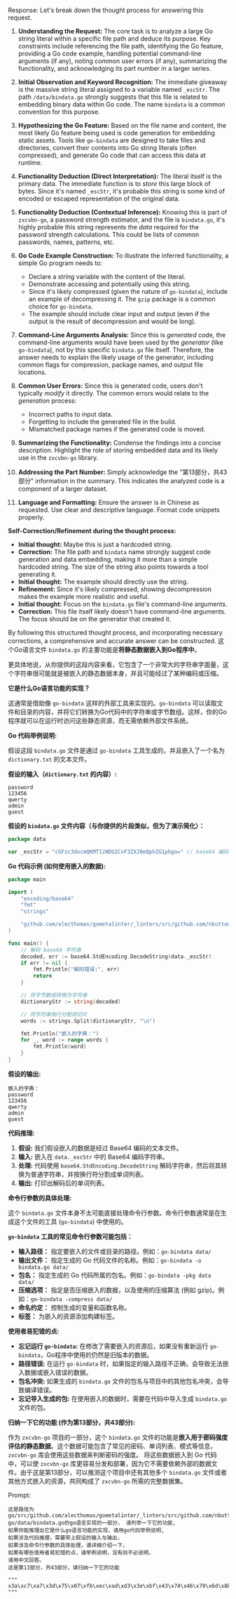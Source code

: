 Response:
Let's break down the thought process for answering this request.

1. **Understanding the Request:** The core task is to analyze a large Go string literal within a specific file path and deduce its purpose. Key constraints include referencing the file path, identifying the Go feature, providing a Go code example, handling potential command-line arguments (if any), noting common user errors (if any), summarizing the functionality, and acknowledging its part number in a larger series.

2. **Initial Observation and Keyword Recognition:**  The immediate giveaway is the massive string literal assigned to a variable named `_escStr`. The path `/data/bindata.go` strongly suggests that this file is related to embedding binary data within Go code. The name `bindata` is a common convention for this purpose.

3. **Hypothesizing the Go Feature:**  Based on the file name and content, the most likely Go feature being used is code generation for embedding static assets. Tools like `go-bindata` are designed to take files and directories, convert their contents into Go string literals (often compressed), and generate Go code that can access this data at runtime.

4. **Functionality Deduction (Direct Interpretation):**  The literal itself is the primary data. The immediate function is to *store* this large block of bytes. Since it's named `_escStr`, it's probable this string is some kind of encoded or escaped representation of the original data.

5. **Functionality Deduction (Contextual Inference):** Knowing this is part of `zxcvbn-go`, a password strength estimator, and the file is `bindata.go`,  it's highly probable this string represents the *data* required for the password strength calculations. This could be lists of common passwords, names, patterns, etc.

6. **Go Code Example Construction:** To illustrate the inferred functionality, a simple Go program needs to:
    * Declare a string variable with the content of the literal.
    * Demonstrate accessing and potentially using this string.
    * Since it's likely compressed (given the nature of `go-bindata`),  include an example of decompressing it. The `gzip` package is a common choice for `go-bindata`.
    * The example should include clear input and output (even if the output is the result of decompression and would be long).

7. **Command-Line Arguments Analysis:** Since this is *generated* code, the command-line arguments would have been used by the *generator* (like `go-bindata`), not by this specific `bindata.go` file itself. Therefore, the answer needs to explain the likely usage of the generator, including common flags for compression, package names, and output file locations.

8. **Common User Errors:**  Since this is generated code, users don't typically *modify* it directly. The common errors would relate to the *generation* process:
    * Incorrect paths to input data.
    * Forgetting to include the generated file in the build.
    * Mismatched package names if the generated code is moved.

9. **Summarizing the Functionality:** Condense the findings into a concise description. Highlight the role of storing embedded data and its likely use in the `zxcvbn-go` library.

10. **Addressing the Part Number:**  Simply acknowledge the "第13部分，共43部分" information in the summary. This indicates the analyzed code is a component of a larger dataset.

11. **Language and Formatting:** Ensure the answer is in Chinese as requested. Use clear and descriptive language. Format code snippets properly.

**Self-Correction/Refinement during the thought process:**

* **Initial thought:**  Maybe this is just a hardcoded string.
* **Correction:** The file path and `bindata` name strongly suggest code generation and data embedding, making it more than a simple hardcoded string. The size of the string also points towards a tool generating it.
* **Initial thought:** The example should directly use the string.
* **Refinement:**  Since it's likely compressed, showing decompression makes the example more realistic and useful.
* **Initial thought:** Focus on the `bindata.go` file's command-line arguments.
* **Correction:** This file itself likely doesn't have command-line arguments. The focus should be on the generator that created it.

By following this structured thought process, and incorporating necessary corrections, a comprehensive and accurate answer can be constructed.
这个Go语言文件 `bindata.go` 的主要功能是**将静态数据嵌入到Go程序中**。

更具体地说，从你提供的这段内容来看，它包含了一个非常大的字符串字面量，这个字符串很可能就是被嵌入的静态数据本身，并且可能经过了某种编码或压缩。

**它是什么Go语言功能的实现？**

这通常是借助像 `go-bindata` 这样的外部工具来实现的。`go-bindata` 可以读取文件和目录的内容，并将它们转换为Go代码中的字符串或字节数组。这样，你的Go程序就可以在运行时访问这些静态资源，而无需依赖外部文件系统。

**Go 代码举例说明:**

假设这段 `bindata.go` 文件是通过 `go-bindata` 工具生成的，并且嵌入了一个名为 `dictionary.txt` 的文本文件。

**假设的输入（`dictionary.txt` 的内容）:**

```
password
123456
qwerty
admin
guest
```

**假设的 `bindata.go` 文件内容（与你提供的片段类似，但为了演示简化）：**

```go
package data

var _escStr = "cGFzc3dvcmQKMTIzNDU2CnF3ZXJ0eQphZG1pbgo=" // base64 编码的 dictionary.txt
```

**Go 代码示例 (如何使用嵌入的数据):**

```go
package main

import (
	"encoding/base64"
	"fmt"
	"strings"

	"github.com/alecthomas/gometalinter/_linters/src/github.com/nbutton23/zxcvbn-go/data"
)

func main() {
	// 解码 base64 字符串
	decoded, err := base64.StdEncoding.DecodeString(data._escStr)
	if err != nil {
		fmt.Println("解码错误:", err)
		return
	}

	// 将字节数组转换为字符串
	dictionaryStr := string(decoded)

	// 将字符串按行分割成切片
	words := strings.Split(dictionaryStr, "\n")

	fmt.Println("嵌入的字典：")
	for _, word := range words {
		fmt.Println(word)
	}
}
```

**假设的输出:**

```
嵌入的字典：
password
123456
qwerty
admin
guest
```

**代码推理:**

1. **假设:** 我们假设嵌入的数据是经过 Base64 编码的文本文件。
2. **输入:** 嵌入在 `data._escStr` 中的 Base64 编码字符串。
3. **处理:** 代码使用 `base64.StdEncoding.DecodeString` 解码字符串，然后将其转换为普通字符串，并按换行符分割成单词列表。
4. **输出:** 打印出解码后的单词列表。

**命令行参数的具体处理:**

这个 `bindata.go` 文件本身不太可能直接处理命令行参数。命令行参数通常是在生成这个文件的工具 (`go-bindata`) 中使用的。

**`go-bindata` 工具的常见命令行参数可能包括：**

* **输入路径：** 指定要嵌入的文件或目录的路径。例如：`go-bindata data/`
* **输出文件：** 指定生成的 Go 代码文件的名称。例如：`go-bindata -o bindata.go data/`
* **包名：** 指定生成的 Go 代码所属的包名。例如：`go-bindata -pkg data data/`
* **压缩选项：**  指定是否压缩嵌入的数据，以及使用的压缩算法 (例如 gzip)。例如：`go-bindata -compress data/`
* **命名约定：**  控制生成的变量和函数名称。
* **标签：**  为嵌入的资源添加构建标签。

**使用者易犯错的点:**

* **忘记运行 `go-bindata`:**  在修改了需要嵌入的资源后，如果没有重新运行 `go-bindata`，Go程序中使用的仍然是旧版本的数据。
* **路径错误:**  在运行 `go-bindata` 时，如果指定的输入路径不正确，会导致无法嵌入数据或嵌入错误的数据。
* **包名冲突:** 如果生成的 `bindata.go` 文件的包名与项目中的其他包名冲突，会导致编译错误。
* **忘记导入生成的包:**  在使用嵌入的数据时，需要在代码中导入生成 `bindata.go` 文件的包。

**归纳一下它的功能 (作为第13部分，共43部分):**

作为 `zxcvbn-go` 项目的一部分，这个 `bindata.go` 文件的功能是**嵌入用于密码强度评估的静态数据**。这个数据可能包含了常见的密码、单词列表、模式等信息，`zxcvbn-go` 库会使用这些数据来判断密码的强度。 将这些数据嵌入到 Go 代码中，可以使 `zxcvbn-go` 库更容易分发和部署，因为它不需要依赖外部的数据文件。由于这是第13部分，可以推测这个项目中还有其他多个 `bindata.go` 文件或者其他方式嵌入的资源，共同构成了 `zxcvbn-go` 所需的完整数据集。

Prompt: 
```
这是路径为go/src/github.com/alecthomas/gometalinter/_linters/src/github.com/nbutton23/zxcvbn-go/data/bindata.go的go语言实现的一部分， 请列举一下它的功能, 　
如果你能推理出它是什么go语言功能的实现，请用go代码举例说明, 
如果涉及代码推理，需要带上假设的输入与输出，
如果涉及命令行参数的具体处理，请详细介绍一下，
如果有哪些使用者易犯错的点，请举例说明，没有则不必说明，
请用中文回答。
这是第13部分，共43部分，请归纳一下它的功能

"""
x3a\xc7\xa7\x3d\x75\x07\xfb\xec\xad\xd3\x3e\xbf\x43\x74\x46\x79\x6d\x8b\xfe\x12\x87\x8c\x4a\x1c\x13\xd5\xe4\x5d\x21\x14\xb8\xf7\x1a\xa6\x1b\x56\xda\xd6\x0a\x52\xc4\x1e\x36\x02\xb1\xa6\xae\x29\x13\x21\xa4\x76\x1f\x9f\x1a\x7e\xbb\xe4\xcb\x71\xbc\x59\x6d\x40\x15\xfa\x98\x49\x76\xa0\x4a\x19\xf7\x2a\x6d\x75\x96\x2a\x7a\xb5\xa6\xfb\xf1\x9e\xa5\xbd\x00\xd6\xc6\x2b\xd6\x5f\x41\x06\x9f\xe5\x02\x4b\x43\xdf\x11\x20\x95\x23\x72\xd1\x95\x9b\xb9\x77\x1d\x25\x08\x79\x92\x47\xdd\x9e\x30\x5f\x58\x7c\x61\xa9\xdd\x4e\x55\xd4\x2c\x12\x2a\x74\x13\x08\xbf\x85\xa2\x71\x00\xe4\x10\x6b\x8a\xd9\x6e\xe1\x9d\x89\xb4\x19\xde\x60\x94\xd4\x8c\x15\x46\x88\x4d\x54\x20\xeb\xd3\x95\x57\x10\x17\xfa\x3a\x0b\xb0\x9a\xda\x43\x8d\x3d\x07\x6a\xf4\xac\x80\xca\x4d\xb2\x7c\x00\xb0\xe6\xa4\xa0\xd9\xc2\xda\x76\xeb\x12\xb1\xa0\xb0\x10\x96\x90\xaf\xa3\x57\xaf\xc0\x9f\x1e\x55\xb2\xce\x1b\x15\xed\x8f\x56\x3c\x82\x1e\xcf\x6b\x78\xe3\x63\x6a\x7f\x02\x63\x13\xf0\xd4\x6f\xb4\xb3\x37\xc7\xf5\xf6\xa8\xb5\x9b\x6d\x0b\xa7\xdb\x98\x1b\x5b\xf8\x5b\x34\x5f\xb4\x58\xb3\x99\x87\xb0\xae\x31\xe5\x77\xe7\x5a\xbf\x6c\x6c\xb4\x50\x99\xd2\x09\xb4\x45\x97\x65\x69\x25\x21\x6a\x83\x10\x15\x4b\xdd\xc3\x3a\x00\xae\xeb\xd7\xa7\xfd\x87\x59\xce\x6c\x64\xdc\xab\x58\xe8\xfc\x1f\x18\xec\x71\xe8\xf9\x14\x0c\x36\x7f\x35\x51\x9f\x51\x7e\xdd\x86\x22\x76\x7b\xff\x39\x3d\xa4\xf8\x84\x7d\xa5\xcd\x61\x5b\xaa\x3e\xab\x75\x90\xc1\x0e\x69\xa7\xb3\xaa\xe4\x43\x94\xd4\x93\xdf\xd6\xa6\x3b\xcb\x93\x48\x27\x8b\x93\x30\xab\xf0\xc8\xe6\x2f\x3e\x39\x88\x8f\x3b\x09\xf9\x73\xcd\x52\x62\x4b\x5d\xbd\x54\x97\xd8\x85\x4a\x39\xda\xb4\xe3\xd6\x9e\x73\x5b\x5b\x18\x22\x28\x37\x3b\xda\x6c\xf4\xd8\x08\x62\x3d\x8f\xbf\x95\x8f\x8f\x85\x04\x28\x3a\x6a\x36\xe0\xae\xa7\xaa\x02\x14\x6b\xd2\x2c\xad\x1d\xc6\x7a\x5b\x02\x1d\x9b\x14\xa4\xbe\x08\x5f\xfb\xb5\x08\xe9\x86\xbb\x77\x98\x60\x1c\x16\xac\xca\x36\xd4\xc3\x11\xe8\x4f\xc0\x02\xeb\x3f\x06\x59\xcf\x73\xba\x32\x35\x83\x5a\x14\x3b\x88\x44\xdd\xc8\xbf\xe7\xfa\x59\xe8\xb2\x26\x9f\xf6\x48\x23\xd5\x81\xb1\x40\xc6\xf2\xa5\x90\x09\xa5\xa9\x6e\xc7\xa8\x8d\x0b\x67\xd9\x32\x11\xb4\xa8\x0e\x4a\xce\x14\x20\x6f\xf0\x91\x5a\x36\x3b\x0a\x5b\x9e\x7f\x7f\x7b\x72\x03\xdb\x93\x2a\xdb\xf0\xd4\x0d\xd1\xd2\x45\x3f\x79\x73\x4a\xd3\xd2\xe9\x2f\x32\x6b\x05\xa3\x7d\x49\x92\x11\x0d\xae\x3c\x6c\x73\x8b\xf6\xd5\x65\x76\x38\xe7\x6a\xce\x4c\x2d\x37\xce\xec\x1d\xbb\xca\x9d\xc9\xbe\x48\xb2\xa7\xe5\x6a\x6b\xbd\xba\xf1\xe1\x80\x6f\xc4\xce\x56\x29\x45\x53\xa8\x64\xe4\x61\xd9\x8f\xff\x62\x5b\x6b\xab\xa7\xe5\x6e\x38\x79\x5a\x44\x9d\x20\xc0\x5c\x5d\x9c\x36\xb0\xae\xa5\x3b\x6c\xac\xa3\x52\x1c\x56\xb1\x0f\xc2\x24\xdc\x77\x57\x70\x57\x47\xea\x8e\xb0\xe4\x61\x7e\x60\x8f\x31\xbc\x0f\xf9\x55\x28\x78\xb2\x5f\x69\xc6\xbe\x29\xb2\xf5\xcd\xd4\x46\x14\x06\x95\x6e\x98\x9e\x13\x6f\x81\x38\xb5\x7e\x25\xf9\xec\xa7\xb1\xac\x97\xe0\xde\x3c\x94\x22\x2c\x6b\xe5\x50\x37\x90\x8e\x89\x1f\x45\xb1\x87\xd4\x64\xf7\x90\x40\xd2\xdc\xad\x74\xf1\x6a\x72\x17\xea\xa4\xba\xae\x09\xeb\xda\x15\x9e\x6b\x37\x71\xc5\xb8\x86\x4c\xe9\x26\x9d\x49\x44\x99\x93\xd8\x26\x20\xdf\x80\xb8\xca\xd9\x77\x9c\x84\x43\x4e\x82\x26\x3b\x94\x35\x35\x4d\x88\x99\xb6\xa2\x24\xa7\xc8\xb7\xec\xf7\x16\x5c\x1f\x85\x26\x56\xb6\x13\xf2\x38\x07\x75\x9e\x9c\xe1\xc1\x0e\xf7\x46\x67\xde\xcc\x0e\xd7\x3d\xd5\xd4\xd3\x71\xe9\x47\xb8\x80\xa1\x96\x8b\xd5\xba\x74\x1f\xfa\xe5\x69\xe4\x93\xe0\x31\x1c\x7b\x21\x05\xdd\xea\xb4\x36\xa4\xdf\x4e\x4c\x85\xaf\x00\xef\x45\x44\x29\x7f\x01\x50\x37\x7b\x9c\x08\x80\xb5\x59\x08\x95\x52\xb1\x94\x4f\xc4\xe7\xea\x6b\xed\x84\x7c\xae\x7c\x93\xfe\x52\x38\x8b\x2e\x84\xe8\x2e\xa8\x27\x72\x67\x40\x70\xec\x59\xdd\x24\xa8\x02\x42\x41\x91\x52\x02\x63\x1e\x31\xa3\x6c\xe6\xa9\x70\x28\x9c\x58\xfe\xd1\x09\x14\x3b\xf2\x10\xac\x04\x52\x53\x12\xe5\xd0\x40\x97\x3a\x5d\x2a\xc9\x81\xf5\x6e\xf1\x52\xcd\x96\xa8\xa9\xfb\x47\x82\xbc\x8e\x12\x57\x05\x96\xde\x0f\x18\xa1\x36\x41\x87\xe4\x11\xda\x98\x99\x91\xd4\x25\xd2\x10\xff\xbe\x1b\x5f\xf1\xc3\xc1\xb6\x87\xaa\xf3\xee\xcd\xb0\x94\x00\xcb\x3e\xfb\x81\x7f\xa7\xfb\x02\xd7\x1f\x28\x94\x59\x11\x67\x4b\x94\x7c\x67\x07\xad\x04\xb7\xf9\x6d\xc3\x7e\x16\xa8\xda\x42\xcc\x5a\xa2\x0f\x04\x3c\x80\xfc\xf7\x73\x9c\xd7\x97\x39\x74\xdb\x3a\x01\x4f\x16\xc2\xf6\xf8\xcc\x95\x34\x98\x1a\xf5\x84\x09\xa6\xdd\x55\xa3\x15\xaa\x63\x84\xe2\x76\x4e\xfa\x7e\x10\x8e\x1b\xaa\xac\x7f\x98\x92\xfd\x31\xff\xb6\x3c\x4d\x4e\xf8\x7f\x79\xe2\xb5\xb2\xc0\xab\x0c\x17\x47\x8a\x2b\xbf\x7b\xfa\xf8\x5e\xd9\xd9\x0f\x57\xde\x5f\x61\x45\xcc\x32\xd1\x95\x29\x18\x7e\xe5\xe4\x5f\x71\xa5\xf9\x74\x86\xd1\x45\x45\xbd\xcf\x95\x84\x39\xff\xec\xab\x63\x6c\xb7\xb1\x5a\x63\x7d\x90\x51\x4c\x21\xe4\x7a\x4e\x50\x27\x25\x7f\xdb\xad\x8b\xab\xe8\x1d\x30\xbf\x9a\x89\x7d\xc6\x65\x91\x15\xf1\xc2\x81\x18\xbd\x92\xa0\x9c\x40\x91\x55\x20\xfc\x67\x88\xf5\x0b\x07\xfe\xca\x9e\xe3\x03\xa5\x2b\x87\xec\xda\xd8\x41\x7f\x45\x8b\xb2\xfc\x90\x2d\x9a\xf4\x3d\x08\x1b\x2f\xdb\x78\x2b\x85\x16\xab\x2f\x4a\x85\x58\x2c\xf5\xe9\xf9\xb7\xe4\xfc\xd2\x22\x96\x85\xa1\x34\x9b\x93\x90\x25\xae\x05\x66\x13\x13\xfe\x4e\xb4\x3b\x0d\x94\xf0\x3e\x84\xa8\xf4\xc7\x9e\x72\x29\xbc\xb2\xa8\x68\x33\x58\x75\xde\x88\x74\xfc\xf4\xe2\x43\xfe\x91\xe3\xe2\xc7\xee\x4f\xc1\x89\xed\x22\x7a\x31\x00\x4e\x85\x6b\x10\xf0\xdf\xa3\x4c\x73\x09\xa3\x20\x94\x18\x7d\xbc\xa2\xde\xa7\x1c\x99\x8d\x2e\x97\x23\xad\x81\x4e\xbe\x61\xb1\xc0\x55\xf9\x11\xd9\x26\x96\x44\x1e\xdb\xdf\x43\x74\xb1\x3d\xc0\x61\xa1\xf9\xbe\xeb\xcf\xef\xe4\xc8\xe9\x77\xd2\xd4\xfd\x2d\xfa\xa4\x6d\x6d\x36\x2f\xe1\x0a\xb7\x4a\x3e\xc2\x2d\x79\x2d\x44\x2b\x0b\x2c\x0f\xd0\x31\xa7\xed\xe7\x3a\x94\x69\x8f\xa9\x99\xb7\x2a\x02\xd9\x75\x71\xa3\x71\xee\x01\x42\xa6\x77\xab\x4d\xd1\xaf\xef\x5a\xc1\xb9\x6c\x60\x3f\xd5\x46\xf6\xc9\xe1\x5f\xc5\x12\x3b\xf8\xa3\xfd\x2a\xc9\x9f\xcb\x9c\x76\x82\x96\xa1\x2d\x35\xc4\x17\x7d\x99\x2e\xb3\x8d\xca\xc4\x56\x05\x5f\x7b\x1b\x93\xf9\xfd\x55\x0a\xf6\x21\x54\xb2\xc8\x52\x1e\x6f\xe9\xcb\x98\x59\x75\x31\xf7\x53\x12\x33\xea\x5c\xa0\xbe\xee\xfd\x8b\x85\xa3\xc4\x66\x9b\x31\xc5\x9f\x49\x90\xea\x19\x9d\x16\xf0\xc7\xe1\x90\x7a\x54\x81\x2c\x09\xbe\x0a\x0a\x3c\xa6\x8e\x81\x3d\x2b\xc1\x48\x45\x65\x66\xa0\x0c\x0b\x96\x4f\x46\x96\x5b\x0f\xb2\xfa\x78\x00\x4c\x96\x27\x25\x18\x54\x76\x2d\x61\x07\x81\xe6\x12\x7a\xb0\x61\xb3\x49\x14\x78\xbc\xb9\xab\x91\xfd\x71\x45\xdc\x8a\x03\x8b\x49\x80\x06\x38\x70\xd8\xfe\xfa\x4b\xdb\x21\xc0\xb8\xf6\x5b\x6d\x01\x44\x4e\xd5\xf4\x58\xb0\x5d\x14\x9d\xf9\x55\x72\x44\xf6\xd0\xfd\xdb\x6f\x04\x3b\x14\x5f\x17\x39\xd0\x49\xde\x95\x7f\x31\x70\xc8\x52\x0d\x0a\x60\xb2\xb0\xc7\xdb\x36\x2a\xa2\xd2\x87\x6d\x9f\xbc\x9b\x80\x4b\x06\x1c\xf5\x21\x60\xf2\x40\x79\x14\xc5\x52\x9e\xad\x28\x65\xe9\xbd\x46\xdd\xf5\x08\x89\x05\x92\xbf\x15\xe4\xa8\x02\x1d\x29\xfc\xd4\x0f\x49\x98\x1d\x72\x65\x39\xbc\x28\xef\xc1\x2b\x4b\xc9\xd5\x8b\xd3\x9e\xb3\x1c\xa9\x83\xc0\x9a\x7f\x03\x60\x3f\x0d\x87\xd2\xfd\x72\xc9\x3f\xec\x76\x88\xb2\x20\xcc\x58\xb7\x25\x6c\xb9\xba\x0f\x9f\x9a\xb5\x3b\xc0\x61\x67\xf0\xfc\x82\x2d\x63\x59\xbd\xb6\x06\xfb\x56\xf6\x3e\xbb\x3d\x6c\x2b\xb7\x42\xb5\x52\xcf\x55\x1f\x31\x87\x19\xbf\xe5\xa5\x27\x37\xeb\x20\x39\xd7\x09\x9e\x64\x81\x8c\x9e\x9e\x14\x71\xa5\x29\x32\x60\xcf\xa1\x2a\xe9\x6b\x73\xc2\x52\x37\xb4\x4f\xad\x2d\xe1\x85\xcf\xc6\xbe\xa7\x8f\xbd\xdd\x49\x90\xf0\x55\xe1\xc9\x28\x01\xf2\x55\x17\x9f\x20\x2e\xd9\x86\xe4\x1e\xa9\xc3\xae\x56\xae\x08\xe8\xe4\xe5\x68\xa9\xbf\xaa\xa5\xc3\xca\x76\x1d\x81\xad\x47\x2b\x3b\x19\x94\x0d\x51\x5f\x43\x30\x36\xbe\x1c\xf8\xe7\xa4\x63\xaa\x25\xf2\x91\x89\xca\x73\x3a\x09\xb1\x9c\xe8\xd6\xec\xde\x5f\xb5\x94\x66\xed\x95\x6a\x3c\x6a\x38\xd5\x2e\x5a\x42\xe5\x5a\xb0\x06\x90\x9a\xf2\x44\xda\x9d\x5e\x55\x4a\xd2\xa6\x2f\x67\x18\x54\x83\x7b\xa7\xc8\x72\x00\xe8\xf1\x6d\xc0\xc4\xbe\x6c\x7a\x77\xcd\x82\x61\x2f\x1d\x9c\x1c\x69\x5e\x6c\xf7\xdc\x87\x6b\x17\xee\x25\xa6\xf9\x85\xfb\xde\xf0\x13\x51\xf3\x39\x2a\x10\x5b\x0a\x5e\x40\x5f\xcb\x91\x78\x3d\x79\x46\xd6\x85\xfb\x7a\x0b\x02\xa2\xa7\x37\xda\x15\xec\xab\x9d\x67\x52\xb4\x45\xa5\xc5\x12\x92\x71\x09\xf7\x6a\xaf\xa5\x85\xaa\xad\x53\x37\xfd\x84\xd6\xdb\x0a\xdb\x7b\x07\x1e\xe0\x52\xf1\x7e\x3e\x28\xc1\x06\x40\x5b\x28\xdf\xb2\x9c\xdf\x6a\xb6\x40\x66\x0b\x7c\xdd\xd6\xe1\x67\x5f\xce\xea\x5b\x5d\x3e\x22\x0d\x39\xf4\xba\xb8\xe6\x32\x61\xd9\xa3\x0c\xc2\x97\xf4\xf4\xdb\x7a\x06\x59\xd5\x25\x4a\xbd\x35\x4a\xfd\x77\x3a\x43\xfd\xd7\xa2\x95\x5e\xd4\xf2\x5e\xdd\x27\xda\x0e\xbb\x66\x2d\x46\x73\xfe\x2d\x76\xf2\xdc\x2b\x74\x3f\x14\xa0\x08\xed\x7f\x5d\x5d\xe8\x71\x82\x59\xa9\x5a\x83\x43\xb4\xbf\x4f\xed\x95\x88\x43\xd8\xc7\x7f\x3c\x80\x54\x6f\x58\x61\xb3\x59\xbb\x28\x86\x1e\x2c\x7d\xd5\xb5\x75\x99\x1e\x41\xbd\x5d\xbb\x96\x08\xef\xfe\x29\x65\x9c\x7d\xa4\xec\x17\x9e\xbd\xb4\x51\x16\xb7\x93\x65\xea\xee\xc6\xfd\x1e\x34\xf5\xc1\x07\xd1\xf7\x22\xf2\xfb\xa4\x8c\xad\xc3\x87\xaa\xbf\xb4\xf5\xda\xc8\xb2\x74\xf5\x07\x1b\xa4\xc2\x4b\xbb\x7c\xbe\x14\x8f\x07\xac\x36\xf1\x1c\x87\xff\x4c\x12\x5d\xed\x16\xa3\x3f\xe3\x75\xa2\x04\x8c\x85\xa5\xaa\xf5\x0e\x63\xa2\xef\x1a\xe0\xa5\xf1\xdb\x0d\x49\x46\xdb\x54\x7b\xd9\xb1\xa0\xdf\x8d\x2b\x07\x7c\x6f\xc9\xe1\xda\xa5\xeb\x73\x84\x82\xcc\xed\x30\x7a\x09\xd6\xd6\x0e\xfa\x7e\x40\xe5\x73\x0e\x4f\xdd\x3d\x77\x51\xc3\xdb\x73\x68\xdf\xc3\x75\x20\x47\x72\xb7\xdf\x3e\xe7\xf0\x5c\xb1\xcb\x72\xba\x85\x04\xfd\xba\x3d\x28\x9f\x1b\x81\x7e\xd6\x83\x0b\xa4\x4a\x65\xd0\x6d\x5d\xf1\xf6\x07\x29\x56\x75\xe5\xc8\x23\x42\xed\xb9\x1d\xe6\x53\x6a\xde\x50\x89\x8a\xbd\x49\xfa\xb8\x69\x5a\x63\x47\x85\xa3\x3f\x9f\xb7\x98\x6e\x3a\xab\xdd\xb7\x4b\xde\x32\x5e\xa4\x33\xec\xda\xb7\xd2\xb6\xbd\x8d\x67\x76\xff\x2c\xed\xb7\x87\x55\x9e\x2b\x16\xab\x53\xb0\x1b\x9a\x3a\xba\xf0\xbc\xc4\x9e\xed\xea\xd3\x44\x8f\xcd\xed\x8c\xc2\x07\xcc\xb2\x34\x4d\xdd\xce\x5b\xdc\x04\xf6\x48\x42\x8a\x9f\x5d\xb2\x4c\x8e\xea\xb8\x5a\x3e\xb3\x7e\xc0\x65\x59\xcb\x71\x54\x27\x92\x4d\xea\x8c\x7c\xbd\xc8\x2e\x30\x26\x80\x8c\xd1\xa5\x37\x53\xf0\xd9\xac\xdd\x11\x2c\xcf\x8a\x38\xb0\xf0\xb8\x01\x11\x12\x1c\xb0\x81\xec\x4b\xcf\x6d\xd5\x5e\xb7\x21\x3b\xc6\x83\x7e\xe0\x15\xcf\xed\x0d\x41\xb2\x81\xe9\x54\x08\xff\xb1\xb5\x0a\x67\x6d\xd9\x67\x91\x8a\x31\xf0\x26\x01\xe7\x7d\x8c\xd9\x19\xae\xa3\x00\xe5\xfb\x6d\x83\x41\x31\xde\x3b\xa6\x33\xb9\xde\xa0\x95\x4a\xb8\x89\x4f\xbb\x20\xf3\x2e\xce\xae\xc3\xd7\xd0\x6f\x77\x1d\x5f\x9d\x99\x3a\x1e\x0f\x02\xf2\x4e\x61\xde\x47\x95\xdf\xf5\xf9\xf9\xe6\x0a\xe9\xe1\xee\xfd\x94\xc0\xa3\x45\xd3\xed\xda\xe8\x18\xea\x56\x45\x77\x80\xde\xdb\x72\x7b\x92\xc3\xf4\xea\xa8\xe8\xf9\xbb\x5a\x1d\xc2\xbc\xb1\x23\x0e\x67\xf5\xb7\xb6\xdc\x08\x53\xf1\x28\x77\xf2\xf1\x06\xce\xaf\x71\x96\x08\x53\x1b\x46\xe6\x79\x7c\x57\x43\x72\xcc\x7a\x15\x2e\x63\xcd\xe0\x51\xd1\x0c\xc2\x01\x94\xf8\xbc\x27\x27\x66\xde\x3f\x1b\xc7\xed\x11\x38\xd6\xf9\xf6\x31\x3f\x62\x91\x17\x48\x05\x9b\xd7\x6a\xe5\x04\xfe\x1a\x3e\xc8\x5b\xd0\xfe\x25\x5a\x9a\x6f\x12\x10\x0e\xf7\x29\xe9\x0c\xeb\xb3\xe3\xc9\xc2\xf4\x99\xf7\xa0\x4d\xf6\x38\xe5\x82\xa7\x91\xdb\x53\x3e\xdc\x0e\xfd\x10\x4e\xc8\x86\xe2\x3f\x55\x0c\x2c\xf4\xc7\xda\x15\x78\x22\xd7\x03\x46\x3f\x52\x27\x5f\xa1\x7d\xde\x88\x28\x98\xa4\x07\x08\x7f\x9e\x83\x13\xbe\x9e\x14\x92\xa3\x23\x7a\xa8\xd6\x02\x97\x9f\xb1\x5a\x25\x54\xfe\xbf\x91\x36\xd8\xc0\xe1\x0b\x13\x8e\x90\xb0\x75\xdd\xe6\x81\xc0\xf7\x95\xb0\x40\xc7\x7b\x8b\x91\x25\xc4\x7d\xdd\x8d\xc5\x3b\x21\xf3\xcb\x0d\x83\x82\xda\xb1\x13\x25\x42\x14\x19\xde\x5f\xb7\x4b\xfb\x46\xa0\xfb\x37\xa1\xd4\xa5\x8f\xf5\x62\xfd\xd2\xbc\x37\xd7\x11\x63\x93\x35\xa9\x0d\x7b\x43\xfc\x09\xad\x97\x38\xb2\x64\x60\x95\x0d\xf2\xa3\x90\x2a\x3e\x02\xe8\x4f\x68\x7e\xac\xee\xad\xe5\x00\x82\x67\x67\x68\xfb\x37\x1f\x7a\x39\xaf\xd1\x8a\xb0\x35\x58\x84\x74\x9f\xf6\x2c\x9c\xff\xac\x8d\x83\x4a\x78\x6a\xd6\x00\x3e\x43\x00\x03\x9b\xdb\x5f\xa0\x38\xea\xb5\xe9\x92\x1c\xb4\x63\x36\x1d\x90\x1e\x94\x0d\x78\xbb\x67\x6d\x9b\x20\x12\x4c\xe7\xc8\x7d\x48\x8b\x3c\xc8\xbb\xe3\x4c\xb1\x8e\x2c\x67\x74\x8b\x82\xb4\xe6\x19\x5e\xe8\x27\x2f\x15\xea\x3f\xb9\xa1\xf9\x93\x59\x81\xf5\x46\x20\xf5\x12\xe2\x3e\xda\x98\x50\xb4\x1b\x59\x4a\x2b\x1d\x66\xf7\x85\x7f\xfc\x3f\x99\xc1\xfb\xeb\x03\x91\xfc\x83\x5b\xe4\xaf\xa2\x0d\x0c\xe3\x54\x79\x65\xeb\x33\x63\x9a\xac\x33\xcf\x55\x4a\x24\x2c\xe4\x2a\xd1\xe0\x8c\xee\x1a\xb6\x12\x39\x0a\x64\xd1\x90\x3f\xbf\xfd\xd4\x70\xac\xfe\x6a\x4e\x62\x70\x60\xc9\xc9\x7a\x11\xa2\xf9\x3f\x01\xe0\x3f\xf7\x80\xef\x9f\x81\xfc\xc7\x34\x33\x5e\xfe\x52\x71\xe6\xb4\x0c\xb9\xb3\xfa\x37\x90\x39\x2a\x59\x24\x49\x7f\x05\x22\xcf\x5e\x8b\x41\x10\x2a\xce\x40\x6b\xc6\x5f\x95\x90\x15\x33\xb2\x2f\x44\xc5\x4b\xfb\x75\xc6\xd5\x04\xaa\xbc\x6f\xdd\x8f\xa0\x07\x3c\x6e\xe3\xf8\x88\xd7\xdb\xed\xaf\x36\x2b\x57\xa0\x2a\xd3\xa8\x8d\xc5\x05\xbd\x08\xb3\x08\x4a\x3f\x9f\x7f\xe5\x41\x3e\x01\x20\xec\x3b\x63\x01\x77\x2c\x7a\x0a\x17\x67\x21\xb7\xc7\x21\xd7\xf8\xb0\x93\x07\xc1\x20\xb4\x9d\xdd\xe3\xda\x23\x9b\x99\x9f\x24\xff\x94\x15\x0c\x86\x49\x91\x8f\xc0\xf6\x30\xd8\x53\x72\x56\xfb\xad\x52\x5c\x88\x0c\x7c\x04\x27\x12\x94\xff\xb8\xcf\xab\xcc\x51\x96\xeb\x9f\x6f\xe4\xeb\xf0\x70\x8a\xc2\xee\x66\xe4\xfe\x9d\x31\xe5\x2a\x6d\x00\x4f\x6d\xce\xed\x63\x0a\x43\x30\xf2\xfc\x2a\x97\x9f\x0e\xc8\x5c\x8f\xa0\xb4\x24\x36\xc1\x79\xfc\x96\xc6\x83\xc5\x73\xd6\x05\xb0\xf6\x2b\x58\x07\xc8\x0d\xc9\x11\x28\x8b\x97\x47\x6d\xfb\x4c\x64\x29\x34\x32\x52\xb7\x71\x45\x98\xff\x91\x58\x22\x70\x0e\xa8\xf0\xfc\xd9\x3f\x45\x69\xb8\xa8\x04\xa2\x0f\xec\x12\xd4\x42\xe9\x62\x14\x5f\x00\xa1\x12\x14\xb8\x08\xed\xd5\x20\x6a\xc9\x3f\x14\xad\x06\xc8\x98\x65\x01\x90\x74\x29\x10\x40\x4e\x01\x5f\xde\xc3\x87\x7e\x73\xd3\xa7\x05\x0b\x98\x2a\x8e\xcc\xca\xa8\x67\xeb\xfb\x63\x00\x13\x15\xe0\x0a\x0a\x40\x47\xe4\xff\xf1\x16\xd6\x1f\x5e\xbe\xd2\x1a\x9f\x1d\x5b\xfb\x08\x06\x80\xa0\xe6\xc5\xad\x08\x09\x6b\x2f\xd5\x87\x17\x52\x8c\x09\x1a\x83\x3c\x1e\xd9\xa7\xe4\xa0\x49\x14\xe8\x14\x87\xcc\x71\xb1\x7e\x9e\xea\xaa\x01\xc8\x03\x79\x00\xf5\x37\x47\xa0\x97\xb0\x33\x98\xa5\x28\xe1\x6c\x00\xbe\xf3\x56\x60\xa0\x3b\xfd\xdf\x4d\x1d\x68\x1a\xe1\xfe\x0f\x40\xbb\xf5\x27\x62\x0d\x86\x2c\x80\x9d\xf3\xa4\x2c\xc8\x99\xed\x18\x5e\xe2\x0f\x3c\xfd\x2e\xe5\x89\x8c\x7b\x37\x6e\xd5\x78\x15\x54\xb3\x61\x84\xfe\x18\x5f\xb4\x94\x54\x86\xef\xe0\xa6\x23\xc9\x78\x04\x9d\xe0\x41\x36\x81\xce\xdc\x79\x05\xc4\xf4\x8f\x03\xb5\xad\x3b\x82\x03\xe6\x11\x40\x06\x39\x72\x58\x43\xc2\xdd\xf9\xb0\xc9\x7e\x93\x68\xc2\x9f\x0f\x5d\x16\x7b\xb8\x7d\xb3\x1c\x15\xb0\x8f\x51\x2b\xc0\x54\x73\x8b\x69\x18\x99\x01\x57\x58\xd8\x9f\xda\xee\xce\x20\xa7\x12\xb4\xe5\xc2\xc3\x2d\x51\x0d\xe4\x0e\x03\x74\xd0\xfc\x43\xbd\xaa\xa5\x77\x6e\xe3\x6f\xfa\x24\xe9\x40\x6f\x1a\xcf\x66\xd7\x13\x0a\xf6\xc1\x25\x37\x7c\x79\x96\x63\xd6\x0d\x9b\x1f\x86\xa1\xaf\xee\x6e\xf9\xdc\xf2\xfb\xe6\x51\xef\x9f\xf0\x75\x3c\x6f\x77\xcc\x0f\x7f\xfe\x9e\x1d\x87\x07\xf7\xb7\x01\xf5\xcb\xcf\xe9\x9c\xc3\x3e\xa7\x5b\xde\xc4\x25\xac\x79\x1b\xff\xcc\xfe\xa5\x3f\x83\x36\x84\x13\xb9\xf1\xfe\x83\xea\xd5\xbe\xa9\xf0\x37\x48\x0a\x39\xef\xe0\xc4\x9a\x68\x18\xf0\xbf\x73\xf5\x79\x99\x4a\xcc\x44\xc0\x59\x70\xca\x03\x20\x0e\xfe\x69\x25\x75\x22\x14\x1c\xbe\x68\xd0\x3f\xc4\x5a\x08\x71\x6b\x38\xd8\x3c\xc8\x5e\x00\x2e\x5a\xec\x85\x9d\x9b\xfe\x1c\x03\xbf\x34\x49\x95\x08\x8a\xd6\x9b\x6c\x84\xbd\xfe\xd7\x9c\x13\xba\x29\xa0\xac\x59\xc8\x9d\x32\x6b\x1c\xd0\x11\xf5\x73\x00\xbf\x2a\x24\xaa\xb1\x5c\xe9\x5d\x0f\x5b\xd5\xe4\x5f\x85\x79\xcc\x08\xde\xf2\xe5\xbf\xd9\x0a\xd5\xf3\xd5\xba\xda\x8d\x95\x40\x79\xfe\x4b\x2d\x9a\x0c\x22\x1b\xa1\x84\x25\x44\x21\xbc\xaa\x58\xef\xb2\x96\x9d\x92\x8d\x77\x51\xf7\x45\x1a\x37\x15\x2d\x1b\xbb\xd0\x98\xce\x84\xb7\xe7\xeb\x9c\x81\x28\xf4\x28\x51\x7f\x7a\xe3\x54\xe5\x65\x9d\x8c\xa3\x5f\x5f\x5b\x26\x43\x22\x51\x44\xe3\xc5\x1f\xff\x4b\x8e\xda\xf7\x3a\xfb\x4b\x59\xe8\x6b\x7c\x53\x80\xfa\xd8\xb9\xea\xf6\xaa\x26\x82\x2f\xb9\x9e\xbd\x46\xe8\x4e\x7e\x3c\x7a\x91\x44\x71\x51\xe7\x1f\xeb\xf0\x7b\xd2\xbe\x26\x35\xbe\x4d\x7a\xc2\x5e\xd6\x03\xbf\xdc\x60\xd0\x1b\xdb\xc4\x93\x85\x86\x89\x16\x4d\xc0\xa3\xf0\xcc\xf7\xf7\x1c\x59\x57\xf9\x3d\x55\x15\xb6\xa0\xcf\x44\x49\xa2\xb5\xfb\x5a\x34\x90\x38\xec\x82\x7e\x8b\x8f\xbe\xbf\xd9\x66\xf8\xf9\x21\x41\x6b\xbf\x58\xbf\xf9\x75\x79\x89\xea\xd7\x72\x82\xb7\x64\x76\x7f\xb3\x26\x69\xbf\x99\x7a\x1f\xb6\xe5\x74\xc4\x82\xfd\xd4\x2b\x5e\x7e\x02\x13\x83\xcf\xdc\xaf\x3d\x6a\x36\x29\xa2\xa8\x35\xa5\x9d\x5c\xc8\x9a\x70\xd5\xdf\x24\x98\xc1\xaf\x5b\x34\x29\x18\x42\x60\xc7\x65\xae\xd9\x29\x8c\xff\x16\xef\xbd\x50\xdc\x0d\xd6\x2b\xb4\x26\x79\x95\xc4\xe4\xf0\x08\x37\x00\x77\x6e\x5b\x95\x2f\x66\xfc\xc5\xe8\xb0\xbc\xb9\xb4\x41\x4e\xd8\x90\x69\x1e\xb5\x35\x27\xbd\xff\x25\xae\xc3\xbb\xa8\x7a\x3e\xba\xdd\x60\xaa\x1c\x07\xf4\x70\x92\x64\xe7\x9a\x4d\xec\x7e\x90\x00\xd2\x7c\x39\x52\x8c\xff\xc9\x44\xd1\x42\x31\xb2\xb6\xd6\x5c\x17\x71\xc7\x65\xaf\xba\x9a\x16\x43\x2f\x40\x27\x42\xa7\x95\x78\x0f\x67\x7e\xe3\x62\x77\x00\xdf\xe6\xac\x12\x1d\xfa\xf4\x12\x7d\x65\x75\x60\x41\x25\xd5\xac\xcd\xd5\xb6\x7d\x0b\x09\xc8\xca\x4a\x01\xf5\x23\xc8\x22\x80\xf0\xed\xf1\x4d\x2d\x14\x3a\xf9\xc6\x16\xe0\x3b\x8f\x6c\x76\x74\x6e\x37\xfb\x05\xbe\xa6\xb1\xc0\x0e\x5e\x47\x88\x16\x7b\xdc\xc7\x45\x50\xa3\x1e\x36\x15\x51\xd1\xa5\xd8\xed\x27\xf2\x72\x68\x9b\x44\xb8\xfd\x33\xba\x6f\x2d\x63\xd4\x08\x27\x6a\xb5\xdb\x1d\xbf\x8a\xe9\x70\xad\x40\xaa\x43\xda\x95\x2f\x61\x87\x3b\x65\xcc\x41\x0a\xe1\xbd\x02\xe0\x93\x6f\x6c\x28\x1e\x3d\x98\xa9\xed\x32\x9c\x0e\xc2\x91\xef\x2e\x28\x20\xe4\x45\xc0\x6d\x5b\xcc\x0c\x54\xbf\x29\x09\x27\xce\xc7\x12\x2f\x34\x36\x3b\x6b\xbe\x1b\x08\x00\x80\x85\x70\x9f\xf7\xb3\xdf\x82\x5e\xc3\xb8\x95\x61\xf4\xee\x07\xf6\x9e\x0e\xb7\xe0\x59\xda\x85\x57\x4a\xbd\xab\x49\xee\xc4\xe8\xfc\x39\x32\x40\xc6\x17\xfd\x0a\x07\xcd\xfe\xb0\x6e\x72\x04\x36\x79\x00\x89\xde\xfe\x6e\xcb\x7e\xf8\xb5\xa1\xc6\xed\xaa\x75\x40\xe4\x1c\xe5\x49\x88\xa7\x35\x9a\xd0\xb3\x8c\x31\x69\xc8\xcb\x76\x91\x39\x62\xf9\xe7\x53\x1d\xfa\x90\x59\xf4\xb6\x14\x7d\x1b\x25\x11\x0e\xba\x88\x2f\x7c\xa8\xd9\x61\xae\x13\xfc\x92\x0c\x19\x17\x4e\x9e\x07\x77\xac\x3f\x2a\x59\xa4\x42\x75\x06\xaa\xa1\x3d\xc8\x12\xd1\xc4\x85\x61\x93\xd4\xe8\xc7\x43\xf2\xdd\x8d\xcf\x0a\x7b\xfb\x81\xc3\x24\xa7\x3f\x2f\x9a\x2c\x5a\xa0\xad\x33\x6e\x96\x91\x2f\x83\xcd\xe0\xdb\x60\x67\x80\xdd\x3f\x55\x7d\xef\x22\xb3\x33\x8b\xfc\xb2\x3a\x29\x24\x4c\xd7\xfb\x4d\x5a\xa8\x3d\x08\x5f\xdd\xa8\x22\x68\x5f\xd5\xf6\x7a\xe8\x04\x0f\x25\x7a\x79\x58\x2f\xaf\xf5\xa3\x93\x13\x80\x7a\x37\x7b\xba\x65\xc0\xbb\x91\xd4\x3b\xca\x85\xef\x54\x14\x57\x51\xa2\xdf\x94\x0e\xbb\x4c\xb8\x4e\x37\x75\xe4\xc8\x58\xd4\xd8\x65\xd0\x27\x15\x67\xf2\xf5\x48\x5c\x3a\x05\xda\xf2\xcc\x4b\xb7\x4b\xda\xa5\x2f\xba\xd2\x3d\x98\x51\xec\xd4\xfa\x29\x81\xb2\xe0\x4c\xbc\x1e\x02\x1c\x7e\xa6\x40\x4d\xbb\xbe\x5b\x0f\x85\xf9\x2f\xde\x88\x1b\x94\xf8\x49\x83\x8d\xe2\x1c\x93\x3c\x92\xef\xd7\xa7\x3f\x4f\xe9\x6c\x8b\xb5\x2b\x3f\x3c\x6d\xe4\x14\x5a\xd0\xf0\x76\xec\xd3\xd4\xdf\x96\x18\x3d\x46\x03\xa8\xc3\x7a\xfc\x74\x2e\x76\xff\xc3\x79\xe9\xf3\xb2\xd1\x0d\x5b\xac\xdb\xfa\x42\xd1\xf3\x54\x81\xdc\x66\x91\x61\xca\xf5\x0c\xfb\x7a\x0f\x48\x7d\xd8\x80\xd9\xac\xea\xe2\xbe\xae\x36\x4a\x85\x08\xc2\xe2\x9e\x99\x58\x90\x35\xc5\x7a\xba\x23\x23\x0b\xaf\x1e\xdb\xb7\x85\xb2\xf8\xd9\x9d\xe2\xab\x8a\xc9\xe2\xa1\x3d\x2e\x9f\xa4\x6c\x1d\x8d\x76\xe2\x2f\x89\x38\x91\x90\x07\x61\x46\xf2\x12\x9f\x31\xf9\x78\xc6\x93\xef\x34\x17\x91\x5c\x7a\xad\x84\x3f\x65\x93\xf7\x9c\xc2\xa8\xd4\xa2\xe7\x33\x76\x56\x81\x03\x90\x5b\x8e\x5d\x18\x8b\x27\x38\xa1\x64\xb4\xd8\x44\x28\x54\xc2\xc1\xef\x2c\x97\x4e\xd5\x66\x3c\x2e\xa1\x89\xb5\x36\xc8\x5c\x7a\xb8\x89\x5c\x72\xaf\xc8\x80\xe4\x02\xaa\x1e\xd9\x31\x64\xcf\x40\x14\xa2\xf2\x63\x5a\x2f\x3a\xf8\xa0\xfe\x0c\x99\xc8\xa7\x94\xd1\xa5\x55\xf7\x84\x14\x16\xfb\xda\x27\x3d\xc2\x9e\xb7\xc1\xda\x33\x34\x5c\xa5\x58\xde\x31\x1c\x58\x94\x42\x94\x63\x2d\xf6\x29\x3c\xf9\xf3\x3e\x23\x54\xa8\xd4\xd9\x3f\xd3\x28\xf1\x72\x8c\x8f\x64\x53\x5c\x36\x45\x56\xd0\x4f\x01\x33\xb0\x06\x99\x18\xff\x7c\xec\x29\x0c\xed\xc2\xdd\x8a\xb9\xd6\xb6\x39\x2c\x07\x35\x12\x5d\x46\xf2\x56\x80\xf1\x1e\x53\x55\x99\xce\x6f\x09\xed\x6e\x6c\xd9\x45\x8b\xc5\x17\x18\xb6\x5c\x1c\x44\x41\xdc\x3f\x64\x72\x9c\x01\x1b\x21\xc8\x36\x9f\x7d\x48\xf2\xe4\x93\x7a\x8b\x58\xba\x29\xb2\x81\x8d\xf8\xe1\x4c\x18\xef\x22\x82\x81\x82\x75\x46\x97\x92\xca\xe0\x4a\xf0\x4f\xb5\x67\x41\x9f\xb5\x4d\x92\x35\xe7\xd5\xb2\x71\xef\x20\x91\x1b\x11\x7b\x9c\x2f\x5e\xcc\xfe\xf8\x3f\x34\x19\x65\xd0\x58\x75\x72\x59\x43\x18\xcb\x9e\xfb\xf8\xad\x15\x8f\xd4\xd4\x25\x38\xb2\x34\xd3\x8f\xba\xee\x69\x83\x81\xee\x79\x8b\x82\xd4\x32\x7f\x55\x85\xb2\x9b\x29\xef\x8c\x86\x6b\xe7\x0d\x91\x67\x39\x0e\xba\xb2\xba\x57\x41\xed\x85\x9d\x5a\xb3\x7c\x1f\x52\x68\xd8\xd3\xf3\xe2\x00\xeb\x10\x98\x45\xf7\xab\xf6\x4a\x51\xee\x2f\x98\x67\x91\x3e\xf4\xb4\xfb\xd5\xcf\x96\xab\x60\xbe\xaf\x1d\x84\x36\xb3\xc7\x11\x9c\x98\x47\xe5\xd7\xb8\xfa\xf5\xb9\xba\x26\x16\x6f\x67\xb6\x82\xa8\x60\x63\x04\x59\x13\xd0\xb0\xcd\x9d\xb8\x0f\xe7\x53\x87\x56\xac\x6d\x27\x8e\x5c\x77\x2a\x61\xee\x4e\x97\xf6\x7d\x04\x1d\x67\x51\x5a\x82\xaf\xe7\x3a\x6d\x17\x5d\x55\xb7\x91\x5c\xea\xea\xeb\x24\xe5\x8c\x5c\x1d\xec\xb6\xf4\x69\x42\x8d\xc5\xa9\x3a\x73\x65\xe5\x04\x13\xba\x2b\x95\xd8\xe3\x44\x00\xba\x8f\x76\xb0\x0e\xb8\xc2\x3a\xa2\x2b\x35\x37\xee\x28\x43\xcb\x63\x96\x9f\x83\xb3\xb5\xae\x78\x39\xdd\x59\x3c\x55\xd8\xa4\x2b\x1a\xbd\xbb\xd2\xb7\x44\x8d\x79\xa3\x75\x19\xd3\x38\xa6\xad\xa9\x3f\x63\x7f\x2a\x9d\xf9\x43\x32\xc6\xf8\x56\x41\x1c\x12\xf0\x62\xf4\xec\xb0\xfa\x4a\x9b\x1a\xff\x91\x80\x87\xf1\x5c\x66\x3c\x8d\xaf\xba\x3f\x6c\x65\xea\x8e\x01\xce\xe2\x49\x31\x58\xb6\xc1\x0e\x1a\xea\x21\x79\x89\xe2\x8e\xcb\xc2\xfb\xf2\x67\x30\x79\x76\xad\x63\x82\x35\xf4\xd6\x04\x40\x85\x95\xb7\xce\x96\xb6\xc6\x36\x2a\x6b\x38\x04\x21\x28\x58\x42\xe8\xd8\xea\x17\x85\x82\xfb\xf8\x2b\xfa\x92\xab\xc7\x93\x94\x62\x33\x83\xa2\xaf\x6c\xe3\x78\x67\x07\x55\x12\x10\x11\xc0\x08\xf8\xe7\xa0\x07\x29\x6b\xcd\xca\x3a\xe5\x50\x98\x11\x8c\xe2\x9f\x4a\x36\x3e\x38\x39\xce\x89\x48\xa2\x0f\xb9\x1e\x2d\xa3\xfc\x96\x11\x7e\x97\xa1\x59\x59\x19\x46\x2e\xc2\xc7\xfd\xf0\x10\x64\x04\xd9\xdf\x2d\xc4\xda\xb1\xce\x52\xd1\x77\xde\x8a\x9c\xa6\x23\xec\xb0\x4a\xcd\xf7\x89\x5b\x5f\x7f\x2b\x3c\xd1\xa7\xb8\x5e\xe1\xf5\xf8\x08\x3e\x91\xee\x08\xd7\x97\xe7\x39\xda\xaf\xb2\x52\x7e\x1f\x61\xec\x2c\x5d\x5c\x9d\x76\x74\x90\xb8\xef\x4f\x92\xff\x4f\x9f\x4e\xcc\xa0\x73\x1d\xaa\xfe\x7c\xde\xc9\x4d\xf3\x2e\xc9\xbf\x26\x81\xe0\xc1\x20\xe6\x53\xe4\xff\x04\xb2\x1f\x2b\x25\x51\xac\x6d\xcf\xf6\x8c\xce\x08\x3c\x9f\x4d\x69\x4c\xbb\x5d\x50\xef\xa9\x7d\x60\x8b\x95\xe0\x89\xaf\x94\x4f\x17\x7c\x1f\x02\x4e\x3d\x20\x81\x00\x48\xd3\xd0\x5b\xdf\xfc\x2f\x6c\x51\x3f\x10\xbb\x07\xc8\x7a\x9d\x11\x62\x7d\x0a\x7a\xac\x08\x25\xc0\x6d\xcf\x7f\x9d\x2f\xb8\xba\xbd\xe8\x43\x91\x0e\xfb\x2a\xe7\x21\xca\xc9\x3b\xfe\x30\x30\x85\xae\x6f\xd2\x10\x9e\x9e\xe9\xf6\x37\x68\xcb\x66\xd3\xe4\x20\xa5\x6c\x6b\x65\x1a\x6d\xdd\x2d\x1e\xbf\xee\x84\x56\x81\x1f\x74\x4e\x81\xf2\x45\x0b\xeb\xbd\xc1\xc8\x81\x26\x7e\x0c\x8b\xd2\xc1\xbf\x09\x43\x10\xf2\xaa\xab\xb2\x6d\x30\xa7\xca\xf2\xb4\xd1\x34\xb8\x47\x0e\x65\x4a\x15\xcc\x88\x3d\x5e\xe2\x00\xdb\xa7\x4c\xf5\x84\x97\x6e\xfc\x3e\x86\xad\x20\x0f\x75\x63\x0c\x69\x4e\xf1\xd9\x6f\x4a\x4f\x58\x47\x23\x1e\xa7\x4a\xfc\x19\x45\x5c\xb2\xc8\xb2\x4d\xc5\x28\x48\x4b\xbc\x7e\x2e\x9d\xce\x2f\x24\xf1\xd5\xd2\x83\xd3\x3a\x8a\x87\x41\x33\x86\xf2\xba\xcb\xd9\xeb\x7d\x20\x8b\x54\xfd\xfa\x29\x6d\x95\xee\x53\xa9\x56\x36\xb2\x6a\x86\xd6\x42\x58\x84\x5f\x3d\xc1\xca\x81\xe2\xf2\x53\xda\x83\xe3\x03\x66\xef\xb0\x55\x11\x5d\xdf\xa1\x8a\xb9\xed\xf9\x9f\x6f\xb0\x98\x4e\xb6\x0d\x96\x38\xef\x64\x98\xfa\xf6\x36\xa8\x5e\xdf\x0d\xb5\x6c\xde\x8f\x64\xcf\x05\xf8\x91\x68\xfa\x30\x42\xbd\x7b\x8e\x56\xa0\x19\xe9\xb7\x1e\x9c\x20\x2c\x41\x18\x6b\x61\x8d\x2b\xc2\x56\xba\xf7\x76\x7f\x4a\xa3\x7f\x48\x7f\xdc\x9c\x6f\xf4\x95\xda\x47\xbe\x50\x12\xea\xb1\xfd\xca\xeb\x30\x58\x96\x10\xca\xc7\x83\x38\x53\xa7\xc6\x5a\x2f\xea\x74\xb7\x44\xce\x58\x5f\xb7\xab\xb3\x27\x0b\x4b\x21\x54\x0c\x07\xe6\x22\xd6\x40\x67\xc9\x3f\xdf\xe2\x66\xfb\xe2\x01\xbd\xb3\x57\xf7\x5a\xcc\x35\x71\x77\xf8\xfc\xb4\x05\xd7\xba\xf4\xa7\x7e\x48\xe2\xd3\x04\xf8\x00\xa1\x48\xe4\x26\x9b\xe3\x8b\x62\x24\x0e\x19\xbc\x53\xb3\x98\x48\x6b\x98\x3b\xa4\xb5\xea\xe4\x73\x08\xb1\x6d\xb0\x8a\xde\xa9\xda\x5c\x48\x7a\x3f\x4e\x60\x49\x5d\xa8\xf9\x7b\x99\x5e\xf1\x34\xc9\x0f\x0c\x58\x99\x26\x60\x0c\xd6\x88\x99\x80\x85\x3a\xb4\xc1\x8f\xd0\x5c\x55\x04\x16\x7c\x24\xb2\x90\x0e\x67\x74\x3b\x1f\x91\x0d\xce\xf4\xf7\x07\xa9\x4a\x3a\x1a\xf3\x6d\x51\x55\x40\x2e\x24\x31\x89\xa4\x9c\x13\x62\x35\xce\x00\x3a\x5f\x09\x42\x90\x1e\x8e\x00\xec\x78\xd4\x89\x0c\xe4\x3a\xfc\x22\x2f\x49\x79\xbf\x34\x9c\x96\x36\x5b\xc0\x73\x1a\x49\xdf\x36\x40\x3e\x51\xb1\xa7\x01\x2e\x2f\x08\x4e\x89\xea\x59\x4e\x2d\xe0\xf6\x55\x5f\x12\x67\xad\xd9\xbe\xec\xba\xd0\xe0\xde\x72\x31\x31\x74\xc9\x70\xdd\xc1\x4d\x61\x51\xba\x81\xf1\x74\xcf\xa8\xe8\xa8\x22\x4f\xa7\xa6\x2c\x8d\x98\x56\xbc\x07\xa1\x29\xce\xad\x5d\x01\xbf\x6c\xd3\x29\xd9\x95\x06\x0f\x79\x58\xd0\x36\x53\x55\x6e\x43\x38\xdf\x61\xb7\xc7\x02\xb6\xb7\x86\xb0\x22\x85\x36\xd9\x1f\xaf\xed\x34\x8a\xa5\x6d\x13\x4b\x9e\xa2\x3d\xf2\x07\x0f\xb2\x81\x98\x77\x43\xe3\xe5\x7b\x7e\xf3\x28\x83\x81\x91\x76\xb5\x2d\x63\x24\x0c\x2d\x0f\xe5\x2f\x3c\xfe\x92\xa2\x35\xf6\xf2\xb1\x6a\x50\x05\x7b\x38\x71\xca\xd1\x9c\xbe\x2f\x6f\x3d\xdc\xc4\xc4\x9e\xda\x50\x9f\xe7\x7e\x12\xa9\xd4\x70\x6a\x4f\xf3\x25\x21\x65\x71\xe8\x28\x35\xd4\x47\xf5\xef\x12\x7d\x4a\xef\x0a\x2b\xe7\x26\x7d\xfc\x8c\x1c\xb4\xc0\x1d\x47\x5d\x27\x45\xac\x39\x69\x63\x19\x43\x58\x23\x58\xd8\x84\xed\x44\x83\x65\xc3\x2e\x58\x56\xbc\x46\x69\x6b\x94\xf1\x38\xb7\xaa\xd5\x33\x0b\xdb\x38\x79\x41\xdb\xdb\x65\x3a\x30\x56\x26\x5c\xea\x07\x2e\x4e\xe2\x69\x0a\x6f\x74\xc4\x00\x85\xbf\x14\x77\x1b\xd7\xcb\xd2\xe5\xb5\xb0\xf4\xf1\xdb\x05\x65\x4c\x4c\xbd\xe8\x19\xd0\xde\xbc\xaa\xc3\x21\xcf\x24\xcb\x78\x4c\x4a\xcc\x01\x8f\xed\x4b\x91\x1c\xaa\x2c\x19\xcf\xdc\x0e\x48\x30\x5b\x1e\x18\xcc\x9b\xfd\x9a\xf9\x83\x7a\x8f\x65\xf7\xc0\x10\xf2\x93\x58\xe6\xd7\xb6\xda\x11\x60\xb2\xa7\x6f\x0d\x32\x2c\x16\xcc\xda\xea\x50\x9e\xb6\xcd\xa9\x37\xdb\x4c\x5d\x65\x12\x7f\xb6\xd9\x99\x94\x0f\x39\x13\x90\xd6\x05\x3c\x7c\xf0\xc1\xa2\x11\xa7\x81\x19\xd0\x22\x0d\xfe\x95\xf7\x3e\x6a\x58\xd9\xd1\x79\x8f\x70\x2d\xf8\xab\x64\xad\x11\x78\x56\xbe\x15\x12\x8a\x30\x9c\x8e\xd7\xac\xbf\x66\xa6\x05\x62\x2a\x19\x5b\xa1\x5c\xe2\xe2\x66\x62\xdd\x26\x2c\x13\x0f\x22\x8d\x2d\xe1\x62\x6d\xd3\xb8\xb3\xea\x64\xa5\x19\x4b\x3f\xa2\x5e\xe5\xe9\xe4\xa7\x4e\x10\x64\xb1\xab\xe6\x1f\x32\x35\x80\xc0\x93\xc7\xf5\x9b\xc4\xc2\x92\x1a\x3a\x59\x58\x1e\xf0\xe0\x2a\x74\x6f\xf7\x4a\x75\x6e\x90\x95\x42\x5f\x3d\xb3\x53\x75\x82\x4f\x3d\x0a\x7e\x91\x86\x90\x84\xa5\x18\x20\x2a\xcf\xce\x3d\x9a\xe9\xff\x82\x18\x68\x16\x92\xa8\x2a\xb3\xea\x9c\xef\x5f\xab\xe5\x3c\x25\xd2\x09\xb4\x27\x81\x33\x2c\xf6\x42\x03\x2f\x3e\x39\x58\x7e\x6a\x8d\xd8\xea\xa9\xf1\x6e\x86\x91\xdf\x4b\xcd\x82\x42\x7e\xd0\xb4\x9c\xe4\xa1\x2b\x87\x27\x44\xd7\x39\x39\xcc\x81\x46\x09\xce\xcd\x9a\xca\xe1\x00\x99\xbf\xcc\x15\xc7\xbf\xbc\xfd\x9d\xae\xa1\xf6\x97\x56\xa8\xf8\x3a\x41\x8b\xbe\xb7\x7f\xf0\x11\x60\x81\xe2\x3a\xfb\xb2\x4f\xa0\x6c\xa0\x51\xce\xe2\x9b\x0d\x90\xd7\x8b\x45\xd6\x2b\x7b\x19\xcd\x39\x5b\xdc\xda\x38\xc3\x15\x5d\xb0\xb7\xf0\x9d\x17\xdd\x1a\xae\x1f\x08\xdf\xbb\xfb\xc1\xcf\xbc\x03\x23\x68\x3b\xbd\xfd\xa0\x31\x83\x3c\x0e\xb6\x4a\x78\x76\xd6\xd6\x8f\x1b\x24\xd8\x7c\x56\x6f\x80\xfe\x15\xf9\x54\x45\x2a\x48\x1f\xef\xe6\x49\xec\x9a\x9e\xbc\xeb\x2c\xb2\x0f\x79\x79\xc4\x8f\xf5\xeb\xcf\x20\xf7\xf4\xe6\xfe\x60\x0d\x46\x93\xcc\x8f\x32\xf3\x4f\xac\x6c\xc3\xdb\xc1\x09\xb8\x72\x7a\xe8\x7b\xbe\x1c\x7e\x88\x16\xe1\xc6\xce\x74\xb8\xfc\x0c\xae\xdd\xfc\x20\x1f\x4c\x9d\xe1\x67\x08\x32\xd8\xc1\xcd\x96\x55\x78\xff\x78\x4d\xdc\x5f\x94\x85\xfb\x87\xca\x6b\xb0\xe7\x89\x62\xdf\x27\xf3\x8f\x72\x40\x45\x48\xfb\x5b\xab\x17\x65\xeb\xad\xbc\xc9\xf9\x5e\xa3\xbc\x20\x0e\xeb\x5c\xe5\x90\x53\x4d\x43\x3f\xc9\x87\xb8\x8f\xbc\x65\x91\x57\xe7\x4a\xf7\x9a\x14\x50\x14\xf4\x93\xc4\x89\x02\x0b\xd5\x57\x70\xf8\x0d\x2d\xb4\x79\x67\x0f\xe5\xfe\xfd\xde\xae\x97\xdd\xc7\xbe\x28\x0d\x66\x18\xb7\x07\x2f\xde\x9b\x3a\x0f\xb6\xe9\xb9\x7f\x82\x75\x12\x79\x58\x60\x2b\x79\x50\x1d\xd8\xde\xa3\x43\x9e\xff\x82\x17\xb6\xb7\x41\x2d\x63\xc5\x08\x5b\xdf\x94\x38\x6f\x71\xc7\x54\x71\x79\xe7\x8f\x7f\x8c\xfb\xae\x71\xc7\x76\x04\x9f\x8c\xda\x56\x6f\xcb\x6a\x8f\x14\xc6\xe0\x6f\x8d\x0f\xef\x7b\x58\x72\xaa\x58\xf7\x10\x4f\x8c\x42\xb3\x6f\x8c\x37\x2d\x91\xd3\x6f\x5c\x34\xbd\x19\x05\x62\x79\x66\xa4\xea\x0d\xe1\x49\x98\x53\xaf\xe8\x7c\x66\x37\x34\xcb\x29\x27\x8b\xa5\xc0\x58\x47\xb7\x72\xa2\x17\x74\xda\x55\xa0\x34\x2d\xd1\xcd\xa2\x94\x7d\x6a\xe9\x17\x66\x17\xb9\x72\xb8\x58\x8b\x53\x38\x6b\xa7\x74\xbb\x49\x0b\xa3\x29\x03\x5f\x28\xa1\x73\x0e\xf0\x93\x8b\x12\x80\x55\x66\x3f\xc4\x3b\xf6\x4a\x73\xe5\x9b\x72\x36\xdd\x62\xa2\xe7\x42\x5f\xdc\xb0\xf5\x02\x34\x78\xf7\x12\x20\xdf\xee\x32\x26\xef\x78\x73\xe7\x82\x42\xb2\xd7\xb0\x46\x4f\x55\x1d\xb6\xa9\xd5\x10\x67\xd3\xc0\x9a\xc0\xff\xf6\x17\x96\x3c\x58\x13\x3d\xae\x2d\xc8\x5f\xd7\xca\xf1\xe1\xb8\xb8\x86\x71\x5c\xa0\x53\x23\xf8\x14\x09\x57\x42\x91\xd6\x5f\x3a\x49\x0f\x06\x2f\xad\xa3\x3e\xf7\x81\x6c\x5f\x9d\xe8\x71\x36\x90\xce\x84\x34\x0c\x5a\xbb\x8d\x08\x83\xbe\x0e\x4a\x61\xc9\xcb\x32\x16\xca\xd1\xe2\x64\x81\xe5\xd8\x48\x29\x3f\x20\x86\xbe\xb2\x23\x82\x63\x81\xf6\xf5\x50\xf9\xc9\x94\xe0\x85\xd3\xe3\x14\x07\x40\x64\x98\xb4\x36\x7a\x37\x29\x7c\x45\xd4\x08\x66\xe7\x27\x8e\xc5\xe7\x30\xcf\x40\x42\x78\x44\x24\x64\xaf\xff\xee\xa2\x92\x61\xe6\x1c\xa6\x1b\x80\xa4\x85\x19\x08\x5a\xad\x34\x5c\xac\x01\x3a\x13\xfb\xaa\x03\x55\x42\x59\x6d\x2c\xc2\x13\x1e\xf0\x6e\x03\x7a\x9f\x24\x38\x2e\xa5\x1c\xf8\x25\x3c\xf0\x89\x2a\xff\x12\xac\x14\x3b\xee\xf9\x40\xf5\x75\xe3\x4a\xdb\x31\xd6\x75\xf8\x63\x20\x49\x0c\x4b\xa1\xbc\x98\x43\xb1\x99\x44\x65\xdd\xd9\x24\x49\x14\x38\x4c\x24\xb6\x53\xb1\x4f\x3c\x74\x7c\x16\xf3\x6c\x48\x9f\xa0\xd8\x61\x7e\xc5\x80\xb4\xb6\x7f\x87\x2c\x45\x0f\xd7\x25\x2e\x32\xc0\x39\x5c\xb8\xdc\x03\x39\x93\xf2\xfd\x79\x76\x60\xf2\x91\xfe\x8d\x7e\x2b\xf2\x0e\x12\x10\xe6\x70\x64\xa4\x07\x50\x1e\xe1\x4b\xad\xac\xa6\x31\xad\xbb\x90\xef\xf1\x96\xf9\x49\x2f\x12\x4b\xf7\x6b\x71\x9b\x25\xef\x08\x6c\xfe\x06\x3b\xa2\x28\x11\xed\xd6\x4b\xb7\xf4\xe9\xc8\xf9\x70\xf1\x95\x9d\xad\x4e\x94\xb8\x54\x1d\x31\xd0\x25\x8f\xde\x49\x5a\xc8\xb3\xdc\x4f\x7e\x28\x90\xa0\x4b\xa1\x67\x01\x62\x77\xc8\x13\x31\xcb\x9e\x93\x54\xe9\x1e\xa4\xbe\xf1\xab\xed\xc6\x2d\x15\x5f\xbd\x9f\xf6\xbc\x93\x33\xe1\x72\x17\xad\xec\x39\x8e\x91\x18\x62\x71\xd9\x3a\x86\x5e\xe8\x90\xff\x07\xa5\x92\xf5\xf1\xb1\x6e\x6d\x51\x82\x7a\x0e\x26\xa4\xfb\x71\x62\x6d\x96\x1d\x31\x7c\x3d\x44\xc7\xb2\x87\xaa\x11\x35\xec\x14\xde\x0d\x8b\xc0\xef\xca\x89\xb3\x2b\x72\xd3\x8e\xdc\xb2\xb2\xaf\x26\x0f\xce\xda\xfc\x8a\xb1\x6a\x2d\xbe\x1f\x60\x40\xea\x8a\x2d\x96\xb3\x47\x08\x65\x40\x60\xa6\xce\xa7\x48\x7d\xd3\x79\x39\xa4\x97\x51\xfb\x22\x63\xb0\x92\xea\x72\x9a\xc9\xc0\x50\xab\x93\xf7\x9d\xc7\xcf\x24\x22\x9e\x18\x3e\xa0\xb3\xc9\x5a\x03\x33\x41\x89\xca\x02\x76\xa3\x7d\xad\x32\x0d\xeb\xd6\x09\x13\xdd\xbf\x64\xfe\x11\x47\xc1\xdc\x19\x6b\x22\x8b\xb9\x49\x88\x76\xc3\x8b\x60\x65\xe0\x9a\x8c\xb2\x92\x26\x65\x4d\x87\x97\xc3\x17\xcd\xb9\xbf\x04\xb8\xc0\x42\x71\x4e\x5c\xb3\x81\x7c\xc9\xd5\x95\x2d\x44\x87\xcb\xb9\x6b\x64\xe7\xe2\xea\x6d\x12\x6b\x01\xb1\xcd\x7e\x89\x35\x3c\x32\xd6\x24\x62\xdb\x32\x8a\x02\x0e\xbb\x11\x7d\x89\x8b\x80\x8f\xfd\x72\x88\xdc\x76\x0c\x36\xdc\x2c\x8c\x49\xf9\x43\x8a\xbb\x82\xea\xe2\x0d\x4b\x34\xf7\x44\x74\xeb\x1e\xea\x05\x3b\x16\x62\x15\x90\xae\xc4\x86\xdd\xd7\x72\x3b\x91\x12\x37\x8c\x46\x8e\xa0\xc3\x6d\xaf\xa0\x06\xec\xcb\x18\xba\x94\x58\xc5\xaf\x3b\x03\x6f\x01\x86\x9c\xd8\x79\xe0\xca\x91\x0d\xb7\x78\xc7\x17\xc7\x66\xbd\xcc\xb5\x64\x70\xe6\xfc\x01\x43\x2e\xae\x43\xa6\x4c\xcc\xfc\x3e\x55\xdf\xa0\xbd\xde\x5c\x0e\x51\x8f\xc8\x1e\x46\x3d\x00\x53\x02\x34\x04\x51\xf5\x3e\xf1\x86\x7e\xd2\xd7\x38\xb1\xe4\x60\x53\xaf\x29\xb3\xae\xbf\xbf\x12\xe9\x6e\x47\xa6\xff\x0a\x92\x94\xb1\x12\xe3\x7c\x5b\x25\xe7\xdc\x1a\x56\x77\x81\xdd\x01\xc1\x94\xeb\xf2\x4b\x80\xbc\xdd\x9d\x28\x11\x80\xd8\xb6\x47\xe0\xdb\xf2\xf9\xa2\x89\x0e\xe5\x08\x3a\x9b\xdd\xb5\xaf\x80\x4a\x81\xce\x16\x73\x1d\x87\x2d\xf0\x4c\x44\x6c\x8b\xb7\xae\xf1\xd6\x1c\x01\xff\x14\x4a\x99\x32\xda\xe2\xf3\xad\x5b\x86\x3a\x8d\xc7\xc0\x7c\x6f\xfa\x70\x51\x0d\xad\x77\x0f\xa6\xdb\x60\x19\x55\x97\x46\x86\xdb\x2a\x0e\x9d\x5e\x0a\xad\xf3\x7d\x08\xc8\x1b\x28\x74\xd9\x49\x99\x59\x5c\xbf\x40\x89\xc1\x8b\xa5\xe3\x63\x0e\xb3\xd0\x99\x81\x38\x74\xc0\x2c\x88\x56\x96\x81\x06\x24\xc5\x66\x47\xbd\x63\x69\x2b\xcf\x2e\x4c\x8c\xc0\xb3\xd3\x8f\x8b\x65\x6c\xfe\x9d\xf9\x8b\x64\xb4\x67\xfb\x02\xf6\x85\xa0\xe6\xab\xef\xc8\x29\xb2\xbd\x3d\x57\x72\x5b\x4e\x03\xd0\x8f\x0c\x1d\x30\x82\x90\xcc\xbb\x8e\xe1\xa4\xb1\x17\xc4\x3b\x6e\xf8\x94\xb7\x65\xd3\xb2\x1b\x43\x0f\xec\x37\x24\x20\xcf\xc2\xa5\xfc\x31\x98\xa5\xa6\x6f\xe1\xe4\xd5\x1e\x00\x83\x1d\x80\x81\xc0\xeb\xac\xbc\x7a\x61\xce\xe7\x34\xbc\x4a\xbf\x9b\xe4\x33\xd5\xba\x1d\x8c\xa2\xca\xc7\xbb\x58\xed\xb6\xc0\xe6\x67\xf2\x8e\x4a\x5c\x34\xc3\xf2\x59\x3c\x5d\x29\x5c\x12\xf6\xaa\xa9\x84\x08\xbd\x77\x18\xc7\xa4\xe9\x13\xc4\xbc\xb9\x24\x6d\x7d\x33\x9d\x37\x61\xce\x5a\xc1\xe5\xa5\x25\xd6\x0e\xa9\x1c\xfd\x01\xa9\x17\x5d\xf7\xc7\x6e\x30\xa7\x26\x05\x9e\x71\xdb\xdf\xab\x23\x7d\x36\xc8\x07\xe6\x87\x8c\x67\xc8\x8d\xb2\x9b\x8a\xa4\x2a\xeb\xa1\xfc\x60\x08\x80\x91\xa9\x07\x79\xdf\x37\xf7\xe1\x87\x68\x49\xf7\x67\xfb\x39\xf2\x73\x62\x3d\xb3\xca\x33\xa1\xb2\xb9\xa8\x72\xb1\x69\x69\x73\x73\xd9\xda\x00\x32\xe3\xb2\x7c\xa8\x15\xba\x0d\x17\x67\x35\xdb\x90\x6d\x2f\x19\xfd\xf0\xad\x19\x0f\x11\xed\xea\xdc\xdb\xc3\x93\x6b\x95\x63\x7d\xf1\x75\x53\xfb\x64\x93\x44\x66\x1f\x5f\x3f\xc0\x59\x22\x2d\xcd\xae\xb5\x82\x91\xe2\x39\x95\xda\xc7\x0f\xaf\xba\x3e\x7a\x4d\x7c\x40\x19\xdf\x38\x97\x2f\x33\xe4\xd5\xca\xd6\xa5\x37\x61\x2a\x03\xba\xce\x17\
"""




```